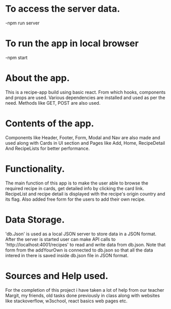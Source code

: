 # To access the server data.

-npm run server

# To run the app in local browser

-npm start

# About the app.

This is a recipe-app build using basic react. From which hooks, components and props are used. Various dependencies are installed and used as per the need. Methods like GET, POST are also used.

# Contents of the app.

Components like Header, Footer, Form, Modal and Nav are also made and used along with Cards in UI section and Pages like Add, Home, RecipeDetail And RecipeLists for better performance.

# Functionality.

The main function of this app is to make the user able to browse the required recipe in cards, get detailed info by clicking the card link. RecipeList and recipe detail is displayed with the recipe's origin country and its flag. Also added free form for the users to add their own recipe.

# Data Storage.

'db.Json' is used as a local JSON server to store data in a JSON format. After the server is started user can make API calls to 'http://localhost:4001/recipes' to read and write data from db.json. Note that form from the addYourOwn is connected to db.json so that all the data intered in there is saved inside db.json file in JSON format.

# Sources and Help used.

For the completion of this project i have taken a lot of help from our teacher Margit, my friends, old tasks done previously in class along with websites like stackoverflow, w3school, react basics web pages etc.

